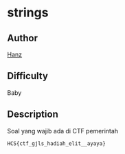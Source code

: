 # strings

## Author

[Hanz](https://x.com/hanzceo)

## Difficulty

Baby

## Description

Soal yang wajib ada di CTF pemerintah

`HCS{ctf_gjls_hadiah_elit__ayaya}`
